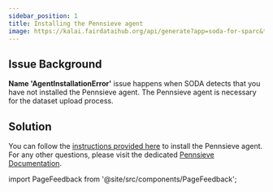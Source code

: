 ```yaml
---
sidebar_position: 1
title: Installing the Pennsieve agent
image: https://kalai.fairdataihub.org/api/generate?app=soda-for-sparc&title=Installing%20the%20Pennsieve%20agent&description=Common%20errors%20and%20their%20solutions
---
```


## Issue Background

**Name 'AgentInstallationError'** issue happens when SODA detects that you have not installed the Pennsieve agent. The Pennsieve agent is necessary for the dataset upload process.

## Solution

You can follow the [instructions provided here](https://docs.pennsieve.io/docs/the-pennsieve-agent) to install the Pennsieve agent. For any other questions, please visit the dedicated [Pennsieve Documentation](https://docs.pennsieve.io/docs).

import PageFeedback from '@site/src/components/PageFeedback';

<PageFeedback />
